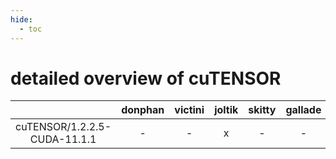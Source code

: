 ```yaml
---
hide:
  - toc
---
```


detailed overview of cuTENSOR
=============================

| |donphan|victini|joltik|skitty|gallade|accelgor|swalot|doduo|
| :---: | :---: | :---: | :---: | :---: | :---: | :---: | :---: | :---: |
|cuTENSOR/1.2.2.5-CUDA-11.1.1|-|-|x|-|-|-|-|-|
